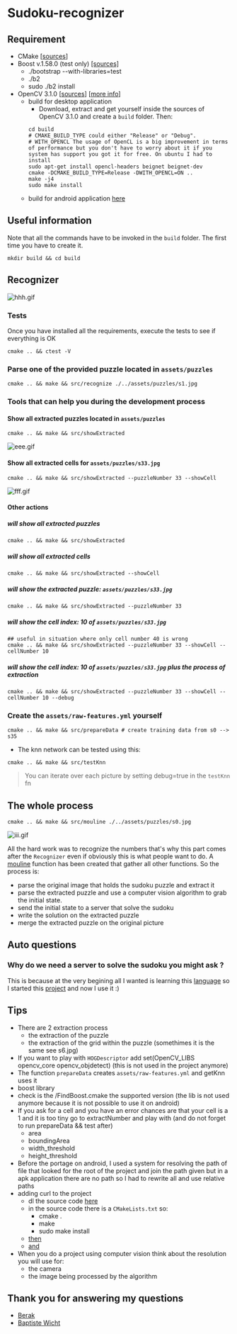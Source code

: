 # Sudoku-recognizer

## Requirement
* CMake [[sources](https://cmake.org/)]  
* Boost v.1.58.0 (test only) [[sources]](http://www.boost.org/users/history/version_1_58_0.html)
  * ./bootstrap --with-libraries=test
  * ./b2
  * sudo ./b2 install
* OpenCV 3.1.0 [[sources](http://opencv.org/downloads.html)] [[more info](http://docs.opencv.org/3.1.0/df/d65/tutorial_table_of_content_introduction.html)]
  - build for desktop application
    - Download, extract and get yourself inside the sources of OpenCV 3.1.0 and create a `build` folder. Then:
    ```
    cd build
    # CMAKE_BUILD_TYPE could either "Release" or "Debug".
    # WITH_OPENCL The usage of OpenCL is a big improvement in terms of performance but you don't have to worry about it if you system has support you got it for free. On ubuntu I had to install
    sudo apt-get install opencl-headers beignet beignet-dev  
    cmake -DCMAKE_BUILD_TYPE=Release -DWITH_OPENCL=ON ..
    make -j4
    sudo make install
    ```
  - build for android application [here](http://answers.opencv.org/question/126795/build-opencv-31-for-android-with-opencl-support/)


## Useful information
Note that all the commands have to be invoked in the `build` folder. The first time you have to create it.
```
mkdir build && cd build
```

## Recognizer
![hhh.gif](https://bitbucket.org/repo/njp6xM/images/3411734402-hhh.gif)


### Tests
Once you have installed all the requirements, execute the tests to see if everything is OK
```
cmake .. && ctest -V
```

### Parse one of the provided puzzle located in `assets/puzzles`
```
cmake .. && make && src/recognize ./../assets/puzzles/s1.jpg
```

### Tools that can help you during the development process
#### Show all extracted puzzles located in `assets/puzzles`
```
cmake .. && make && src/showExtracted
```

![eee.gif](https://bitbucket.org/repo/njp6xM/images/4118982265-eee.gif)

#### Show all extracted cells for `assets/puzzles/s33.jpg`
```
cmake .. && make && src/showExtracted --puzzleNumber 33 --showCell
```

![fff.gif](https://bitbucket.org/repo/njp6xM/images/1253348601-fff.gif)

#### Other actions

##### will show all extracted puzzles  
```
cmake .. && make && src/showExtracted  
```

##### will show all extracted cells  
```
cmake .. && make && src/showExtracted --showCell  
```

##### will show the extracted puzzle: `assets/puzzles/s33.jpg`  
```
cmake .. && make && src/showExtracted --puzzleNumber 33  
```

##### will show the cell index: 10 of `assets/puzzles/s33.jpg`  
```
## useful in situation where only cell number 40 is wrong
cmake .. && make && src/showExtracted --puzzleNumber 33 --showCell --cellNumber 10  
```

##### will show the cell index: 10 of `assets/puzzles/s33.jpg` plus the process of extraction  
```
cmake .. && make && src/showExtracted --puzzleNumber 33 --showCell --cellNumber 10 --debug  
```

### Create the `assets/raw-features.yml` yourself
```
cmake .. && make && src/prepareData # create training data from s0 --> s35
```

* The knn network can be tested using this:
```
cmake .. && make && src/testKnn
```
> You can iterate over each picture by setting debug=true in the `testKnn` fn  

## The whole process

```
cmake .. && make && src/mouline ./../assets/puzzles/s0.jpg
```

![iii.gif](https://bitbucket.org/repo/njp6xM/images/1534426116-iii.gif)

All the hard work was to recognize the numbers that's why this part comes after the `Recognizer` even if obviously this is what people want to do. 
A [mouline](https://github.com/BenNG/sudoku-recognizer/blob/master/src/lib/sudoku.cpp#L1743) function has been created that gather all other functions.
So the process is:
 * parse the original image that holds the sudoku puzzle and extract it
 * parse the extracted puzzle and use a computer vision algorithm to grab the initial state.
 * send the initial state to a server that solve the sudoku
 * write the solution on the extracted puzzle
 * merge the extracted puzzle on the original picture


## Auto questions
### Why do we need a server to solve the sudoku you might ask ? 
This is because at the very begining all I wanted is learning this [language](http://elixir-lang.org/) so I started this [project](https://github.com/BenNG/sudoku-solver) and now I use it :)

## Tips
* There are 2 extraction process
  * the extraction of the puzzle
  * the extraction of the grid within the puzzle (somethimes it is the same see s6.jpg)
* If you want to play with `HOGDescriptor` add set(OpenCV_LIBS opencv_core opencv_objdetect) (this is not used in the project anymore)
* The function `prepareData` creates `assets/raw-features.yml` and getKnn uses it
* boost library
 * check is the /FindBoost.cmake the supported version (the lib is not used anymore because it is not possible to use it on android)
* If you ask for a cell and you have an error chances are that your cell is a 1 and it is too tiny go to extractNumber and play with (and do not forget to run prepareData && test after)
  * area
  * boundingArea
  * width_threshold
  * height_threshold
* Before the portage on android, I used a system for resolving the path of file that looked for the root of the project and join the path given but in a apk application
  there are no path so I had to rewrite all and use relative paths
* adding curl to the project
  * dl the source code [here](https://github.com/curl/curl/releases)
  * in the source code there is a `CMakeLists.txt` so:
    * cmake .
    * make
    * sudo make install
  * [then](https://github.com/BenNG/sudoku-recognizer/blob/2f30e4dc54620b646df8a97a8ec5651a171c3e56/src/CMakeLists.txt#L1)
  * [and](https://github.com/BenNG/sudoku-recognizer/blob/2f30e4dc54620b646df8a97a8ec5651a171c3e56/src/CMakeLists.txt#L31)
* When you do a project using computer vision think about the resolution you will use for:
  * the camera
  * the image being processed by the algorithm   


## Thank you for answering my questions
* [Berak](http://answers.opencv.org/users/2130/berak/)
* [Baptiste Wicht](https://github.com/wichtounet/)
